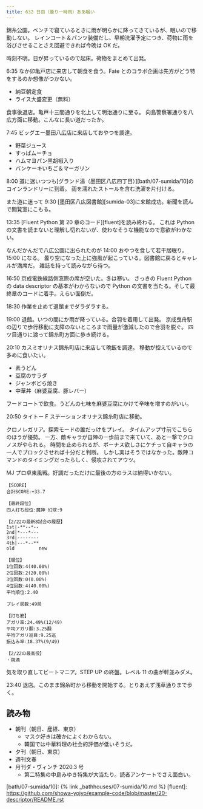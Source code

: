 ```yaml
---
title: 632 日目（曇り一時雨）ああ眠い
---
```


錦糸公園。ベンチで寝ているときに雨が明らかに降ってきているが、眠いので移動しない。
レインコート＆パンツ装備だし、早朝洗濯予定につき、荷物に雨を浴びさせることさえ回避できれば今晩は OK だ。

時刻不明。日が昇っているので起床。荷物をまとめて出発。

6:35 なか卯亀戸店に来店して朝食を食う。Fate とのコラボ企画は先方がどう特をするのか想像がつかない。

* 納豆朝定食
* ライス大盛変更（無料）

食事後退店。亀戸十三間通りを北上して明治通りに至る。
向島警察署通りを八広方面に移動。こんなに長い道だったか。

7:45 ビッグエー墨田八広店に来店しておやつを調達。

* 野菜ジュース
* すっぱムーチョ
* ハムマヨパン黒胡椒入り
* バンケーキいちご＆マーガリン

8:00 道に迷いつつも[グランド湯（墨田区八広四丁目）][bath/07-sumida/10]のコインランドリーに到着。
雨を濡れたストールを含む洗濯を片付ける。

また道に迷って 9:30 [墨田区八広図書館][sumida-03]に来館成功。新聞を読んで閲覧室にこもる。

13:35 [Fluent Python 第 20 章のコード][fluent]を読み終わる。
これは Python の文書を読まないと理解し切れないが、使わなそうな機能なので意欲がわかない。

なんだかんだで八広公園に出られたのが 14:00 おやつを食して若干居眠り。15:00 になる。
曇り空になった上に強風が起こっている。図書館に戻るとキャレルが満席だ。
雑誌を持って読みながら待つ。

16:50 京成電鉄線路側窓際の席が空いた。冬は寒い。
さっきの Fluent Python の data descriptor の基本がわからないので
Python の文書を当たる。そして最終章のコードに着手。えらい面倒だ。

18:30 作業を止めて退館までダラダラする。

19:00 退館。いつの間にか雨が降っている。合羽を着用して出発。
京成曳舟駅の辺りで歩行移動に支障のないところまで雨量が激減したので合羽を脱ぐ。
四ツ目通りに渡って錦糸町方面に歩き続ける。

20:10 カスミオリナス錦糸町店に来店して晩飯を調達。
移動が控えているので多めに食いたい。

* 素うどん
* 豆腐のサラダ
* ジャンボどら焼き
* 中華丼（麻婆豆腐、豚レバー）

フードコートで飲食。うどんの七味を麻婆豆腐にかけて辛味を増すのがいい。

20:50 タイトー F ステーションオリナス錦糸町店に移動。

クロノレガリア。探索モードの誰だっけをプレイ。
タイムアップ寸前でこちらのほうが優勢。
一方、敵キャラが自陣の一歩前まで来ていて、あと一撃でクロノスがやられる。
時間を止められるが、ボーナス欲しさにケチって自キャラの一人でブロックさせれば十分だと判断。
しかし実はそうではなかった。敵陣コマンドのタイミングだったらしく、侵攻されてアウツ。

MJ プロ卓東風戦。好調だっただけに最後の方のラスは納得いかない。

```text
【SCORE】
合計SCORE:+33.7

【最終段位】
四人打ち段位:魔神 幻球:9

【2/22の最新8試合の履歴】
1st|-**--*--
2nd|*---*---
3rd|--------
4th|---*--**
old         new

【順位】
1位回数:4(40.00%)
2位回数:2(20.00%)
3位回数:0(0.00%)
4位回数:4(40.00%)
平均順位:2.40

プレイ局数:49局

【打ち筋】
アガリ率:24.49%(12/49)
平均アガリ翻:3.25翻
平均アガリ巡目:9.25巡
振込み率:18.37%(9/49)

【2/22の最高役】
・跳満
```

気を取り直してビートマニア。STEP UP の終盤。レベル 11 の曲が軒並みダメ。

23:40 退店。このまま錦糸町から移動を開始する。とりあえず浅草通りまで歩く。

## 読み物

* 朝刊（朝日、産経、東京）
  * マスク好きは確かによくわからない。
  * 韓国では中華料理の社会的評価が低いそうだ。
* 夕刊（朝日、東京）
* 週刊文春
* 月刊ダ・ヴィンチ 2020.3 号
  * 第二特集の中島みゆき特集が大当たり。読者アンケートでさえ面白い。

[bath/07-sumida/10]: {% link _bathhouses/07-sumida/10.md %}
[fluent]: <https://github.com/showa-yojyo/example-code/blob/master/20-descriptor/README.rst>
